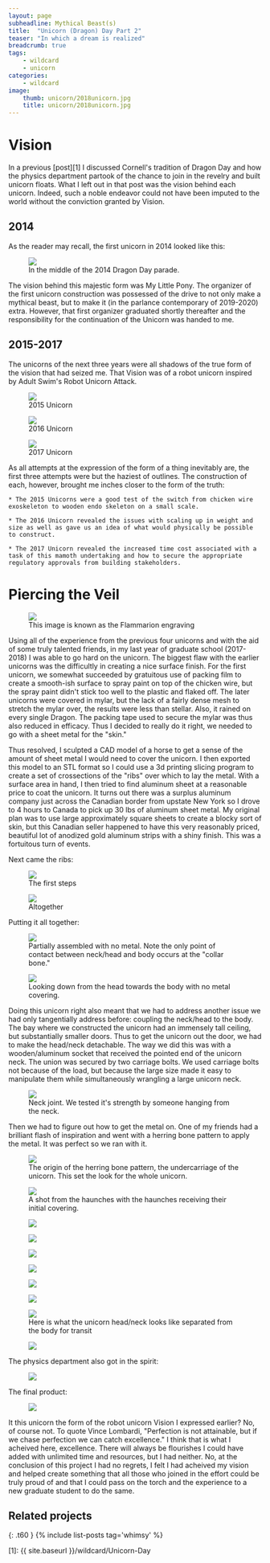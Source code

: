 ```yaml
---
layout: page
subheadline: Mythical Beast(s)
title:  "Unicorn (Dragon) Day Part 2"
teaser: "In which a dream is realized"
breadcrumb: true
tags:
    - wildcard
    - unicorn
categories:
    - wildcard
image:
    thumb: unicorn/2018unicorn.jpg
    title: unicorn/2018unicorn.jpg
---
```


# Vision

In a previous [post][1] I discussed Cornell's tradition of Dragon Day and how the physics department partook of the chance to join in the revelry and built unicorn floats. What I left out in that post was the vision behind each unicorn. Indeed, such a noble endeavor could not have been imputed to the world without the conviction granted by Vision. 

## 2014

As the reader may recall, the first unicorn in 2014 looked like this:

<figure>
<img src="{{ site.urlimg }}unicorn/2014unicorn3.jpg">
<figcaption>In the middle of the 2014 Dragon Day parade.</figcaption>
</figure>

The vision behind this majestic form was My Little Pony. The organizer of the first unicorn construction was possessed of the drive to not only make a mythical beast, but to make it (in the parlance contemporary of 2019-2020) extra. However, that first organizer graduated shortly thereafter and the responsibility for the continuation of the Unicorn was handed to me.

## 2015-2017

The unicorns of the next three years were all shadows of the true form of the vision that had seized me. That Vision was of a robot unicorn inspired by Adult Swim's Robot Unicorn Attack.

<figure>
<img src="{{ site.urlimg }}unicorn/2015unicorn1.jpg">
<figcaption> 2015 Unicorn </figcaption>
</figure>

<figure>
<img src="{{ site.urlimg }}unicorn/unicorn6.jpg">
<figcaption> 2016 Unicorn </figcaption>
</figure>

<figure>
<img src="{{ site.urlimg }}unicorn/2017unicorn.gif">
<figcaption> 2017 Unicorn </figcaption>
</figure>

As all attempts at the expression of the form of a thing inevitably are, the first three attempts were but the haziest of outlines. The construction of each, however, brought me inches closer to the form of the truth:

	* The 2015 Unicorns were a good test of the switch from chicken wire exoskeleton to wooden endo skeleton on a small scale. 

	* The 2016 Unicorn revealed the issues with scaling up in weight and size as well as gave us an idea of what would physically be possible to construct. 

	* The 2017 Unicorn revealed the increased time cost associated with a task of this mamoth undertaking and how to secure the appropriate regulatory approvals from building stakeholders.

# Piercing the Veil 

<figure>
<img src="{{ site.urlimg }}unicorn/Flammarion.jpg">
<figcaption> This image is known as the Flammarion engraving </figcaption>
</figure>

Using all of the experience from the previous four unicorns and with the aid of some truly talented friends, in my last year of graduate school (2017-2018) I was able to go hard on the unicorn. The biggest flaw with the earlier unicorns was the difficultly in creating a nice surface finish. For the first unicorn, we somewhat succeeded by gratuitous use of packing film to create a smooth-ish surface to spray paint on top of the chicken wire, but the spray paint didn't stick too well to the plastic and flaked off. The later unicorns were covered in mylar, but the lack of a fairly dense mesh to stretch the mylar over, the results were less than stellar. Also, it rained on every single Dragon. The packing tape used to secure the mylar was thus also reduced in efficacy. Thus I decided to really do it right, we needed to go with a sheet metal for the "skin." 

Thus resolved, I sculpted a CAD model of a horse to get a sense of the amount of sheet metal I would need to cover the unicorn. I then exported this model to an STL format so I could use a 3d printing slicing program to create a set of crossections of the "ribs" over which to lay the metal. With a surface area in hand, I then tried to find aluminum sheet at a reasonable price to coat the unicorn. It turns out there was a surplus aluminum company just across the Canadian border from upstate New York so I drove to 4 hours to Canada to pick up 30 lbs of aluminum sheet metal. My original plan was to use large approximately square sheets to create a blocky sort of skin, but this Canadian seller happened to have this very reasonably priced, beautiful lot of anodized gold aluminum strips with a shiny finish. This was a fortuitous turn of events.

Next came the ribs:

<figure>
<img src="{{ site.urlimg }}unicorn/Ribs1.jpg">
<figcaption> The first steps </figcaption>
</figure>

<figure>
<img src="{{ site.urlimg }}unicorn/Ribs2.jpg">
<figcaption> Altogether </figcaption>
</figure>

Putting it all together:

<figure>
<img src="{{ site.urlimg }}unicorn/Profile1.jpg">
<figcaption> Partially assembled with no metal. Note the only point of contact between neck/head and body occurs at the "collar bone." </figcaption>
</figure>

<figure>
<img src="{{ site.urlimg }}unicorn/Profile2.jpg">
<figcaption> Looking down from the head towards the body with no metal covering. </figcaption>
</figure>

Doing this unicorn right also meant that we had to address another issue we had only tangentially address before: coupling the neck/head to the body. The bay where we constructed the unicorn had an immensely tall ceiling, but substantially smaller doors. Thus to get the unicorn out the door, we had to make the head/neck detachable. The way we did this was with a wooden/aluminum socket that received the pointed end of the unicorn neck. The union was secured by two carriage bolts. We used carriage bolts not because of the load, but because the large size made it easy to manipulate them while simultaneously wrangling a large unicorn neck. 

<figure>
<img src="{{ site.urlimg }}unicorn/Neck1.jpg">
<figcaption> Neck joint. We tested it's strength by someone hanging from the neck. </figcaption>
</figure>

Then we had to figure out how to get the metal on. One of my friends had a brilliant flash of inspiration and went with a herring bone pattern to apply the metal. It was perfect so we ran with it.


<figure>
<img src="{{ site.urlimg }}unicorn/Herring1.jpg">
<figcaption> The origin of the herring bone pattern, the undercarriage of the unicorn. This set the look for the whole unicorn. </figcaption>
</figure>

<figure>
<img src="{{ site.urlimg }}unicorn/Herring2.jpg">
<figcaption> A shot from the haunches with the haunches receiving their initial covering. </figcaption>
</figure>

<figure>
<img src="{{ site.urlimg }}unicorn/Metal1.jpg">
<figcaption>  </figcaption>
</figure>

<figure>
<img src="{{ site.urlimg }}unicorn/Metal2.jpg">
<figcaption>  </figcaption>
</figure>

<figure>
<img src="{{ site.urlimg }}unicorn/Metal3.jpg">
<figcaption>  </figcaption>
</figure>

<figure>
<img src="{{ site.urlimg }}unicorn/Metal4.jpg">
<figcaption>  </figcaption>
</figure>

<figure>
<img src="{{ site.urlimg }}unicorn/Metal5.jpg">
<figcaption>  </figcaption>
</figure>

<figure>
<img src="{{ site.urlimg }}unicorn/Metal6.jpg">
<figcaption>  </figcaption>
</figure>

<figure>
<img src="{{ site.urlimg }}unicorn/Separated.jpg">
<figcaption> Here is what the unicorn head/neck looks like separated from the body for transit </figcaption>
</figure>

<figure>
<img src="{{ site.urlimg }}unicorn/Selfie1.jpg">
<figcaption>  </figcaption>
</figure>

The physics department also got in the spirit:

<figure>
<img src="{{ site.urlimg }}unicorn/Physics1.jpg">
<figcaption>  </figcaption>
</figure>

The final product:

<figure>
<img src="{{ site.urlimg }}unicorn/2018unicorn.jpg">
<figcaption>  </figcaption>
</figure>

It this unicorn the form of the robot unicorn Vision I expressed earlier? No, of course not. To quote Vince Lombardi, "Perfection is not attainable, but if we chase perfection we can catch excellence." I think that is what I acheived here, excellence. There will always be flourishes I could have added with unlimited time and resources, but I had neither. No, at the conclusion of this project I had no regrets, I felt I had acheived my vision and helped create something that all those who joined in the effort could be truly proud of and that I could pass on the torch and the experience to a new graduate student to do the same.

## Related projects
{: .t60 }
{% include list-posts tag='whimsy' %}


[1]: {{ site.baseurl }}/wildcard/Unicorn-Day






